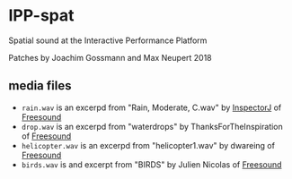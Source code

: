 # IPP-spat
Spatial sound at the Interactive Performance Platform

Patches by Joachim Gossmann and Max Neupert
2018

## media files
* `rain.wav` is an excerpd from "Rain, Moderate, C.wav" by [InspectorJ](www.jshaw.co.uk) of [Freesound](https://freesound.org)
* `drop.wav` is an excerpd from "waterdrops" by ThanksForTheInspiration of [Freesound](https://freesound.org)
* `helicopter.wav` is an excerpd from "helicopter1.wav" by dwareing of [Freesound](https://freesound.org)
* `birds.wav` is and excerpt from "BIRDS" by Julien Nicolas of [Freesound](https://freesound.org)